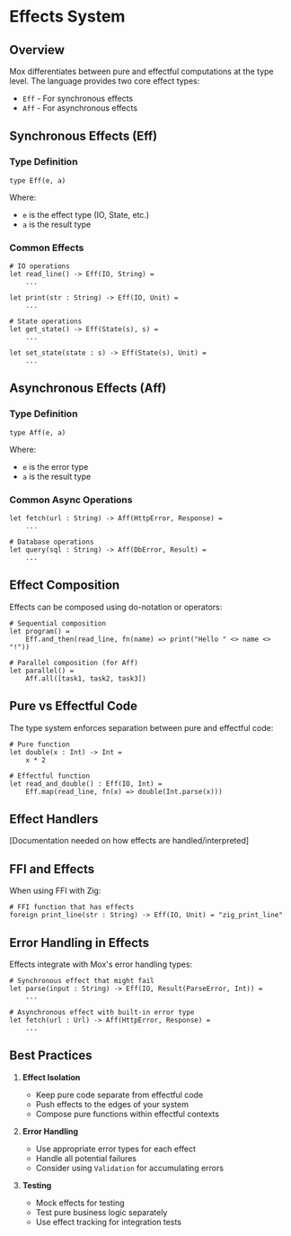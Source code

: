 # Effects System

## Overview

Mox differentiates between pure and effectful computations at the type level. The language provides two core effect types:
- `Eff` - For synchronous effects
- `Aff` - For asynchronous effects

## Synchronous Effects (Eff)

### Type Definition

```mox
type Eff(e, a)
```

Where:
- `e` is the effect type (IO, State, etc.)
- `a` is the result type

### Common Effects

```mox
# IO operations
let read_line() -> Eff(IO, String) =
    ...

let print(str : String) -> Eff(IO, Unit) =
    ...

# State operations
let get_state() -> Eff(State(s), s) =
    ...

let set_state(state : s) -> Eff(State(s), Unit) =
    ...
```

## Asynchronous Effects (Aff)

### Type Definition

```mox
type Aff(e, a)
```

Where:
- `e` is the error type
- `a` is the result type

### Common Async Operations

```mox
let fetch(url : String) -> Aff(HttpError, Response) =
    ...

# Database operations
let query(sql : String) -> Aff(DbError, Result) =
    ...
```

## Effect Composition

Effects can be composed using do-notation or operators:

```mox
# Sequential composition
let program() = 
    Eff.and_then(read_line, fn(name) => print("Hello " <> name <> "!"))

# Parallel composition (for Aff)
let parallel() = 
    Aff.all([task1, task2, task3])
```

## Pure vs Effectful Code

The type system enforces separation between pure and effectful code:

```mox
# Pure function
let double(x : Int) -> Int =
    x * 2

# Effectful function
let read_and_double() : Eff(IO, Int) =
    Eff.map(read_line, fn(x) => double(Int.parse(x)))
```

## Effect Handlers

[Documentation needed on how effects are handled/interpreted]

## FFI and Effects

When using FFI with Zig:
```mox
# FFI function that has effects
foreign print_line(str : String) -> Eff(IO, Unit) = "zig_print_line"
```

## Error Handling in Effects

Effects integrate with Mox's error handling types:

```mox
# Synchronous effect that might fail
let parse(input : String) -> Eff(IO, Result(ParseError, Int)) =
    ...

# Asynchronous effect with built-in error type
let fetch(url : Url) -> Aff(HttpError, Response) =
    ...
```

## Best Practices

1. **Effect Isolation**
   - Keep pure code separate from effectful code
   - Push effects to the edges of your system
   - Compose pure functions within effectful contexts

2. **Error Handling**
   - Use appropriate error types for each effect
   - Handle all potential failures
   - Consider using `Validation` for accumulating errors

3. **Testing**
   - Mock effects for testing
   - Test pure business logic separately
   - Use effect tracking for integration tests
